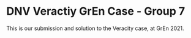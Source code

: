 # DNV Veractiy GrEn Case - Group 7 

This is our submission and solution to the Veracity case, at GrEn 2021.
